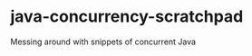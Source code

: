 java-concurrency-scratchpad
===========================

Messing around with snippets of concurrent Java
